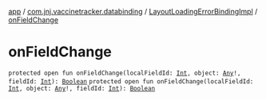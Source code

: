 [app](../../index.md) / [com.jnj.vaccinetracker.databinding](../index.md) / [LayoutLoadingErrorBindingImpl](index.md) / [onFieldChange](./on-field-change.md)

# onFieldChange

`protected open fun onFieldChange(localFieldId: `[`Int`](https://kotlinlang.org/api/latest/jvm/stdlib/kotlin/-int/index.html)`, object: `[`Any`](https://kotlinlang.org/api/latest/jvm/stdlib/kotlin/-any/index.html)`!, fieldId: `[`Int`](https://kotlinlang.org/api/latest/jvm/stdlib/kotlin/-int/index.html)`): `[`Boolean`](https://kotlinlang.org/api/latest/jvm/stdlib/kotlin/-boolean/index.html)
`protected open fun onFieldChange(localFieldId: `[`Int`](https://kotlinlang.org/api/latest/jvm/stdlib/kotlin/-int/index.html)`, object: `[`Any`](https://kotlinlang.org/api/latest/jvm/stdlib/kotlin/-any/index.html)`!, fieldId: `[`Int`](https://kotlinlang.org/api/latest/jvm/stdlib/kotlin/-int/index.html)`): `[`Boolean`](https://kotlinlang.org/api/latest/jvm/stdlib/kotlin/-boolean/index.html)